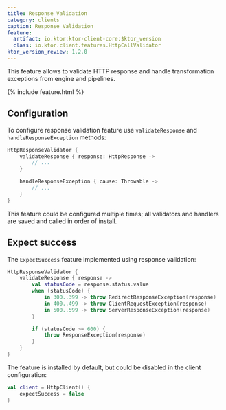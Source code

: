 ```yaml
---
title: Response Validation
category: clients
caption: Response Validation
feature:
  artifact: io.ktor:ktor-client-core:$ktor_version
  class: io.ktor.client.features.HttpCallValidator
ktor_version_review: 1.2.0
---
```


This feature allows to validate HTTP response and handle transformation exceptions from engine and pipelines.

{% include feature.html %}

## Configuration

To configure response validation feature use `validateResponse` and `handleResponseException` methods:

```kotlin
HttpResponseValidator {
    validateResponse { response: HttpResponse ->
        // ...
    }

    handleResponseException { cause: Throwable ->
        // ...
    }
}
```

This feature could be configured multiple times; all validators and handlers are saved and called in order of install.

## Expect success

The `ExpectSuccess` feature implemented using response validation:

```kotlin
HttpResponseValidator {
    validateResponse { response ->
        val statusCode = response.status.value
        when (statusCode) {
            in 300..399 -> throw RedirectResponseException(response)
            in 400..499 -> throw ClientRequestException(response)
            in 500..599 -> throw ServerResponseException(response)
        }

        if (statusCode >= 600) {
            throw ResponseException(response)
        }
    }
}
```

The feature is installed by default, but could be disabled in the client configuration:

```kotlin
val client = HttpClient() {
    expectSuccess = false
}
```
